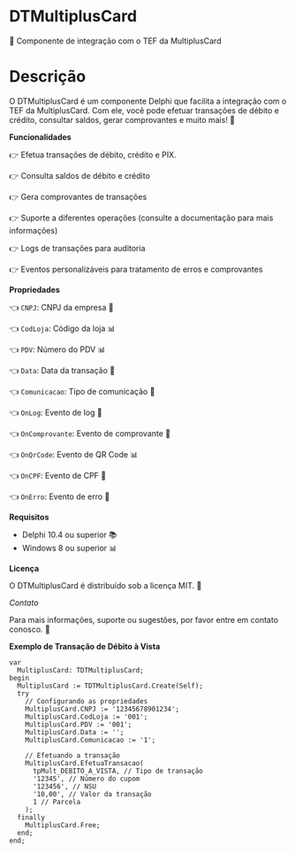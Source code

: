 # DTMultiplusCard

🚀 Componente de integração com o TEF da MultiplusCard

# Descrição

O DTMultiplusCard é um componente Delphi que facilita a integração com o TEF da MultiplusCard. Com ele, você pode efetuar transações de débito e crédito, consultar saldos, gerar comprovantes e muito mais! 🤩

**Funcionalidades**

👉 Efetua transações de débito, crédito e PIX.

👉 Consulta saldos de débito e crédito

👉 Gera comprovantes de transações

👉 Suporte a diferentes operações (consulte a documentação para mais informações)

👉 Logs de transações para auditoria

👉 Eventos personalizáveis para tratamento de erros e comprovantes


**Propriedades**

👈 `CNPJ`: CNPJ da empresa 📝

👈 `CodLoja`: Código da loja 📊

👈 `PDV`: Número do PDV 📊

👈 `Data`: Data da transação 📆

👈 `Comunicacao`: Tipo de comunicação 📱

👈 `OnLog`: Evento de log 📝

👈 `OnComprovante`: Evento de comprovante 📝

👈 `OnQrCode`: Evento de QR Code 📊

👈 `OnCPF`: Evento de CPF 📝

👈 `OnErro`: Evento de erro 🚨

**Requisitos**

- Delphi 10.4 ou superior 📚
- Windows 8 ou superior 📊

**Licença**

O DTMultiplusCard é distribuído sob a licença MIT. 📝

*Contato*

Para mais informações, suporte ou sugestões, por favor entre em contato conosco. 📲

**Exemplo de Transação de Débito à Vista**

```
var
  MultiplusCard: TDTMultiplusCard;
begin
  MultiplusCard := TDTMultiplusCard.Create(Self);
  try
    // Configurando as propriedades
    MultiplusCard.CNPJ := '12345678901234';
    MultiplusCard.CodLoja := '001';
    MultiplusCard.PDV := '001';
    MultiplusCard.Data := '';
    MultiplusCard.Comunicacao := '1';

    // Efetuando a transação
    MultiplusCard.EfetuaTransacao(
      tpMult_DEBITO_A_VISTA, // Tipo de transação
      '12345', // Número do cupom
      '123456', // NSU
      '10,00', // Valor da transação
      1 // Parcela
    );
  finally
    MultiplusCard.Free;
  end;
end;
```
